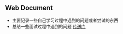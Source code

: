 ## Web Document

- 主要记录一些自己学习过程中遇到的问题或者尝试的东西
- 总结一些面试过程中遇到的问题 [传送门](https://github.com/ltadpoles/web-document/tree/master/Other)